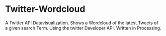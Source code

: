 # Twitter-Wordcloud
A Twitter API Datavisualization. Shows a Wordcloud of the latest Tweets of a given search Term. Using the twitter Developer API. Written in Processing.
